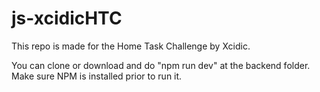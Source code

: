# js-xcidicHTC
This repo is made for the Home Task Challenge by Xcidic.

You can clone or download and do "npm run dev" at the backend folder.
Make sure NPM is installed prior to run it.
